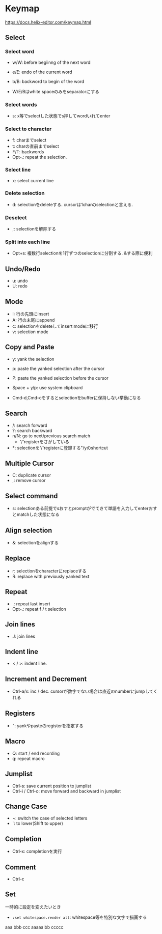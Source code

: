# Keymap

https://docs.helix-editor.com/keymap.html

## Select

### Select word

* w/W: before begiinng of the next word
* e/E: endo of the current word
* b/B: backword to begin of the word

* W/E/Bはwhite spaceのみをseparatorにする

### Select words

* s: x等でselectした状態でs押してwordいれてenter

### Select to character

* f<ch>: charまでselect
* t<ch>: charの直前までselect
* F/T<ch>: backwords
* Opt-.: repeat the selection.

### Select line

* x: select current line

### Delete selection

* d: selectionをdeleteする. cursorは1charのselectionと言える.

### Deselect

* ;: selectionを解除する

### Split into each line

* Opt+s: 複数行selectionを1行ずつのselectionに分割する. &する際に便利

## Undo/Redo

* u: undo
* U: redo

## Mode

* I: 行の先頭にinsert
* A: 行の末尾にappend
* c: selectionをdeleteしてinsert modeに移行
* v: selection mode

## Copy and Paste

* y: yank the selection
* p: paste the yanked selection after the cursor
* P: paste the yanked selection before the cursor

* Space + y/p: use system clipboard

* Cmd-d,Cmd-cをするとselectionをbufferに保持しない挙動になる

## Search

* /: search forward
* ?: search backward
* n/N: go to next/previous search match
  * '/'registerをさがしている
* *: selectionを'/'registerに登録する"/yのshortcut
 

## Multiple Cursor

* C: duplicate cursor
* ,: remove cursor

## Select command

* s: selectionある前提でsおすとpromptがでてきて単語を入力してenterおすとmatchした状態になる

## Align selection

* &: selectionをalignする

## Replace

* r<ch>: selectionをcharacterにreplaceする
* R: replace with previously yanked text

## Repeat

* .: repeat last insert
* Opt-.: repeat f / t selection

## Join lines

* J: join lines

## Indent line

* < / >: indent line.

## Increment and Decrement

* Ctrl-a/x: inc / dec. cursorが数字でない場合は直近のnumberにjumpしてくれる

## Registers

* "<ch>: yankやpasteのregisterを指定する

## Macro

* Q: start / end recording
* q: repeat macro

## Jumplist

* Ctrl-s: save current position to jumplist
* Ctrl-i / Ctrl-o: move forward and backward in jumplist

## Change Case

* ~: switch the case of selected letters
* `: to lower(Shift to upper)

## Completion

* Ctrl-x: completionを実行

## Comment

* Ctrl-c

## Set

一時的に設定を変えたいとき 

* `:set whitespace.render all`: whitespace等を特別な文字で描画する


aaa bbb            ccc
aaaaa bb ccccc